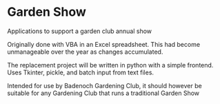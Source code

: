 # Garden Show
 Applications to support a garden club annual show

 Originally done with VBA in an Excel spreadsheet.
 This had become unmanageable over the year as changes accumulated.

 The replacement project will be written in python with a simple frontend.
 Uses Tkinter, pickle, and batch input from text files.

 Intended for use by Badenoch Gardening Club, it should however be suitable
 for any Gardening Club that runs a traditional Garden Show
